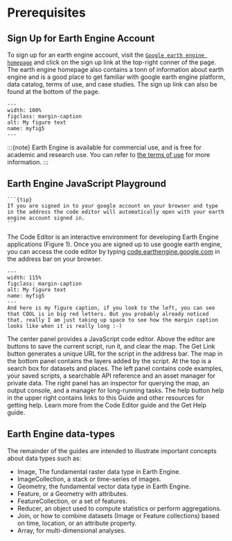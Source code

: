 # Prerequisites

## Sign Up for Earth Engine Account

To sign up for an earth engine account, visit the [`Google earth engine homepage`](https://earthengine.google.com) and click on the sign up link at the top-right conner of the page. The earth engine homepage also contains a tonn of information about earth engine and is a good place to get familiar with google earth engine platform, data catalog, terms of use, and case studies. The sign up link can also be found at the bottom of the page.

```{figure} ../_static/signup.png
---
width: 100%
figclass: margin-caption
alt: My figure text
name: myfig5
---
```

:::{note}
Earth Engine is available for commercial use, and is free for academic and research use. You can refer to [the terms of use](https://earthengine.google.com/terms/) for more information.
:::

## Earth Engine JavaScript Playground

````{sidebar} **My sidebar title**
```{tip}
If you are signed in to your google account on your browser and type in the address the code editor will automatically open with your earth engine account signed in.
```
````

The Code Editor is an interactive environment for developing Earth Engine applications (Figure 1). Once you are signed up to use google earth engine, you can access the code editor by typing [code.earthengine.google.com](https://code.earthengine.google.com/) in the address bar on your browser.

```{figure} ../_static/code_editor.png
---
width: 115%
figclass: margin-caption
alt: My figure text
name: myfig5
---
And here is my figure caption, if you look to the left, you can see that COOL is in big red letters. But you probably already noticed that, really I am just taking up space to see how the margin caption looks like when it is really long :-)
```

The center panel provides a JavaScript code editor. Above the editor are buttons to save the current script, run it, and clear the map. The Get Link button generates a unique URL for the script in the address bar. The map in the bottom panel contains the layers added by the script. At the top is a search box for datasets and places. The left panel contains code examples, your saved scripts, a searchable API reference and an asset manager for private data. The right panel has an inspector for querying the map, an output console, and a manager for long-running tasks. The help button help in the upper right contains links to this Guide and other resources for getting help. Learn more from the Code Editor guide and the Get Help guide.

## Earth Engine data-types

The remainder of the guides are intended to illustrate important concepts about data types such as:

- Image, The fundamental raster data type in Earth Engine.
- ImageCollection, a stack or time-series of images.
- Geometry, the fundamental vector data type in Earth Engine.
- Feature, or a Geometry with attributes.
- FeatureCollection, or a set of features.
- Reducer, an object used to compute statistics or perform aggregations.
- Join, or how to combine datasets (Image or Feature collections) based on time, location, or an attribute property.
- Array, for multi-dimensional analyses.
